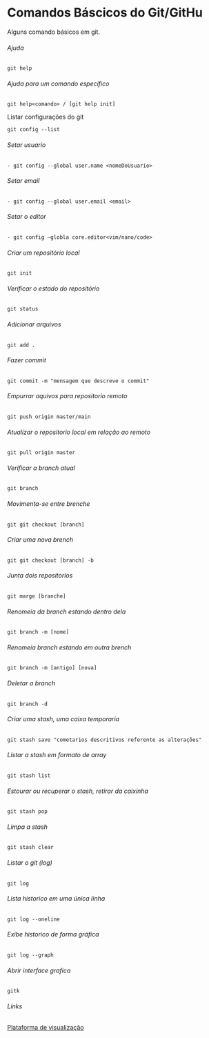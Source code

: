 # Comandos Báscicos do Git/GitHu

Alguns comando básicos em git.

###### Ajuda

```
git help
```

###### Ajuda para um comando específico

```
git help<comando> / [git help init]
```

Listar configurações do git

```
git config --list
```

###### Setar usuario

```
- git config --global user.name <nomeDoUsuario>
```

###### Setar email

```
- git config --global user.email <email>
```

###### Setar o editor 

```
- git config –globla core.editor<vim/nano/code>
```

###### Criar um repositório local

```
git init
```

###### Verificar o estado do repositório

```
git status
```

###### Adicionar arquivos

```
git add .	
```

###### Fazer commit

```
git commit -m "mensagem que descreve o commit"
```

###### Empurrar aquivos para repositorio remoto

```
git push origin master/main
```

###### Atualizar o repositorio local em relação ao remoto

```
git pull origin master
```

###### Verificar a branch atual

```
git branch 
```

###### Movimenta-se entre brenche

```
git git checkout [branch]
```

###### Criar uma nova brench

```
git git checkout [branch] -b 
```

###### Junta dois repositorios

```
git marge [branche]
```

###### Renomeia da branch estando dentro dela

```
git branch -m [nome]
```

###### Renomeia branch estando em outra brench

```
git branch -m [antigo] [nova]
```

###### Deletar a branch

```
git branch -d
```

###### Criar uma stash, uma caixa temporaria

```
git stash save "cometarios descritivos referente as alterações"
```

###### Listar a stash em formato de array

```
git stash list 
```

###### Estourar ou recuperar o stash, retirar da caixinha

```
git stash pop
```

###### Limpa a stash

```
git stash clear
```

###### Listar o git (log)

```
git log 
```

###### Lista historico em uma única linha

```
git log --oneline 
```

###### Exibe historico de forma gráfica

```
git log --graph
```

###### Abrir interface grafica

```
gitk
```

###### Links

[Plataforma de visualização](https://git-school.github.io/visualizing-git/)
